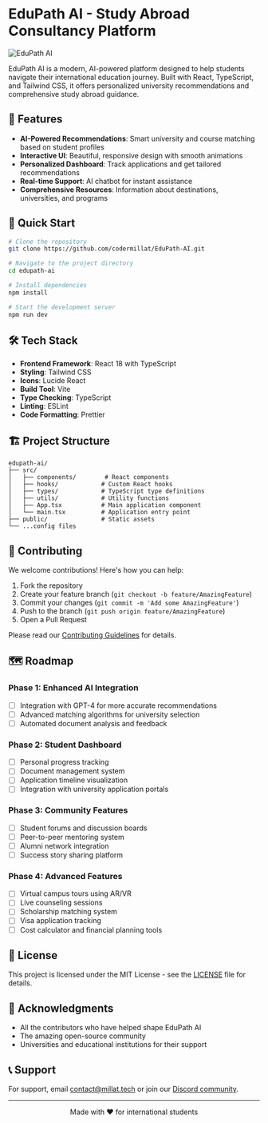 # EduPath AI - Study Abroad Consultancy Platform

![EduPath AI](https://images.unsplash.com/photo-1523050854058-8df90110c9f1?auto=format&fit=crop&q=80&w=1200)

EduPath AI is a modern, AI-powered platform designed to help students navigate their international education journey. Built with React, TypeScript, and Tailwind CSS, it offers personalized university recommendations and comprehensive study abroad guidance.

## 🌟 Features

- **AI-Powered Recommendations**: Smart university and course matching based on student profiles
- **Interactive UI**: Beautiful, responsive design with smooth animations
- **Personalized Dashboard**: Track applications and get tailored recommendations
- **Real-time Support**: AI chatbot for instant assistance
- **Comprehensive Resources**: Information about destinations, universities, and programs

## 🚀 Quick Start

```bash
# Clone the repository
git clone https://github.com/codermillat/EduPath-AI.git

# Navigate to the project directory
cd edupath-ai

# Install dependencies
npm install

# Start the development server
npm run dev
```

## 🛠️ Tech Stack

- **Frontend Framework**: React 18 with TypeScript
- **Styling**: Tailwind CSS
- **Icons**: Lucide React
- **Build Tool**: Vite
- **Type Checking**: TypeScript
- **Linting**: ESLint
- **Code Formatting**: Prettier

## 🏗️ Project Structure

```
edupath-ai/
├── src/
│   ├── components/        # React components
│   ├── hooks/            # Custom React hooks
│   ├── types/            # TypeScript type definitions
│   ├── utils/            # Utility functions
│   ├── App.tsx           # Main application component
│   └── main.tsx          # Application entry point
├── public/               # Static assets
└── ...config files
```

## 🤝 Contributing

We welcome contributions! Here's how you can help:

1. Fork the repository
2. Create your feature branch (`git checkout -b feature/AmazingFeature`)
3. Commit your changes (`git commit -m 'Add some AmazingFeature'`)
4. Push to the branch (`git push origin feature/AmazingFeature`)
5. Open a Pull Request

Please read our [Contributing Guidelines](CONTRIBUTING.md) for details.

## 🗺️ Roadmap

### Phase 1: Enhanced AI Integration
- [ ] Integration with GPT-4 for more accurate recommendations
- [ ] Advanced matching algorithms for university selection
- [ ] Automated document analysis and feedback

### Phase 2: Student Dashboard
- [ ] Personal progress tracking
- [ ] Document management system
- [ ] Application timeline visualization
- [ ] Integration with university application portals

### Phase 3: Community Features
- [ ] Student forums and discussion boards
- [ ] Peer-to-peer mentoring system
- [ ] Alumni network integration
- [ ] Success story sharing platform

### Phase 4: Advanced Features
- [ ] Virtual campus tours using AR/VR
- [ ] Live counseling sessions
- [ ] Scholarship matching system
- [ ] Visa application tracking
- [ ] Cost calculator and financial planning tools

## 📝 License

This project is licensed under the MIT License - see the [LICENSE](LICENSE) file for details.

## 🙏 Acknowledgments

- All the contributors who have helped shape EduPath AI
- The amazing open-source community
- Universities and educational institutions for their support

## 📞 Support

For support, email contact@millat.tech or join our [Discord community](https://discord.gg/edupathglobal).

---

<p align="center">Made with ❤️ for international students</p>